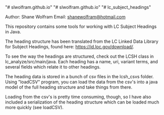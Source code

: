 "# slwolfram.github.io" 
"# slwolfram.github.io" 
"# lc_subject_headings" 

Author: Shane Wolfram
Email: shanewolfram@hotmail.com

This repository contains some tools for working with LC Subject Headings in Java.

The heading structure has been translated from the LC Linked Data Library for Subject Headings,
found here: https://id.loc.gov/download/.

To see the way the headings are structured, check out the LCSH class in lc_analyze/src/main/java. 
Each heading has a name, uri, variant terms, and several fields which relate it to other headings.

The heading data is stored in a bunch of csv files in the lcsh_csvs folder. Using "loadCSV" program, 
you can load the data from the csv's into a java model of the full heading structure and take things
from there.  

Loading from the csv's is pretty time consuming, though, so I have also included a serialization of the heading structure
which can be loaded much more quickly (see loadCSV). 
